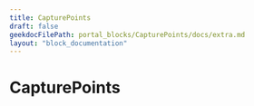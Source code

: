 ```yaml
---
title: CapturePoints
draft: false
geekdocFilePath: portal_blocks/CapturePoints/docs/extra.md
layout: "block_documentation"
---
```

# CapturePoints